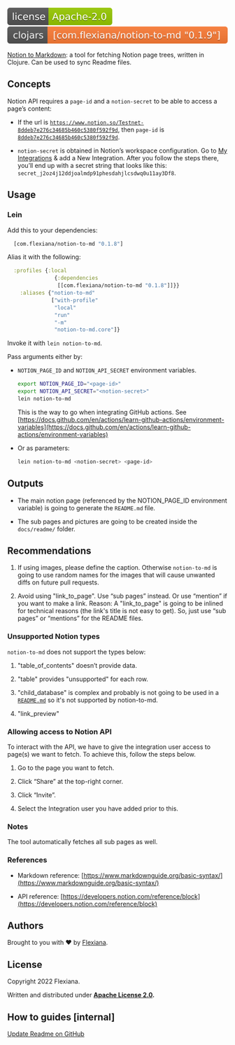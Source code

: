 ![GitHub License.svg](docs/readme/GitHub%20License.svg)  ![Clojars Project.svg](docs/readme/Clojars%20Project.svg)


[Notion to Markdown](https://github.com/Flexiana/notion-to-md): a tool for fetching Notion page trees, written in Clojure. Can be used to sync Readme files.


## Concepts

Notion API requires a `page-id` and a `notion-secret` to be able to access a page’s content: 

- If the url is [`https://www.notion.so/Testnet-8ddeb7e276c34685b460c5380f592f9d`](https://www.notion.so/Testnet-8ddeb7e276c34685b460c5380f592f9d), then `page-id` is [`8ddeb7e276c34685b460c5380f592f9d`](https://www.notion.so/Testnet-8ddeb7e276c34685b460c5380f592f9d).

- `notion-secret` is obtained in Notion’s workspace configuration. Go to [My Integrations](https://www.notion.so/my-integrations) & add a New Integration. After you follow the steps there, you’ll end up with a secret string that looks like this: `secret_j2oz4j12ddjoalmdp91phesdahjlcsdwq0u11ay3Df8`. 


## **Usage**


### Lein

Add this to your dependencies:

```clojure
  [com.flexiana/notion-to-md "0.1.8"]

```

Alias it with the following:

```clojure
  :profiles {:local
               {:dependencies
                [[com.flexiana/notion-to-md "0.1.8"]]}}
    :aliases {"notion-to-md"     
              ["with-profile" 
               "local" 
               "run" 
               "-m" 
               "notion-to-md.core"]}

```

Invoke it with `lein notion-to-md`. 

Pass arguments either by:

- `NOTION_PAGE_ID` and `NOTION_API_SECRET` environment variables. 

	```bash
    export NOTION_PAGE_ID="<page-id>"
    export NOTION_API_SECRET="<notion-secret>"
    lein notion-to-md

	```

	This is the way to go when integrating GitHub actions. See [https://docs.github.com/en/actions/learn-github-actions/environment-variables](https://docs.github.com/en/actions/learn-github-actions/environment-variables)


- Or as parameters:

	```bash
    lein notion-to-md <notion-secret> <page-id>

	```



## Outputs

- The main notion page (referenced by the NOTION_PAGE_ID environment variable) is going to generate the `README.md` file.

- The sub pages and pictures are going to be created inside the `docs/readme/` folder.


## Recommendations

1. If using images, please define the caption. Otherwise `notion-to-md` is going to use random names for the images that will cause unwanted diffs on future pull requests.

1. Avoid using "link_to_page". Use “sub pages” instead. Or use “mention” if you want to make a link. Reason: A "link_to_page" is going to be inlined for technical reasons (the link's title is not easy to get). So, just use “sub pages” or “mentions” for the README files.


### Unsupported Notion types

`notion-to-md` does not support the types below:

1. "table_of_contents" doesn’t provide data.

1. "table" provides "unsupported" for each row.

1. "child_database" is complex and probably is not going to be used in a [`README.md`](http://README.md) so it's not supported by notion-to-md.

1. "link_preview"


### Allowing access to Notion API

To interact with the API, we have to give the integration user access to page(s) we want to fetch. To achieve this, follow the steps below.

1. Go to the page you want to fetch.

1. Click “Share” at the top-right corner.

1. Click “Invite”.

1. Select the Integration user you have added prior to this.


### Notes

The tool automatically fetches all sub pages as well.


### References

- Markdown reference: [https://www.markdownguide.org/basic-syntax/](https://www.markdownguide.org/basic-syntax/)

- API reference: [https://developers.notion.com/reference/block](https://developers.notion.com/reference/block)


## Authors

Brought to you with ❤️ by [Flexiana](https://flexiana.com/).


## License

Copyright 2022 Flexiana.

Written and distributed under [**Apache License 2.0**](https://github.com/Flexiana/notion-to-md/blob/development/LICENSE)**.**


## How to guides [internal]

[Update Readme on GitHub](https://www.notion.so/d1ecfe6b4bae41b1b9d22aceca9fb989) 



